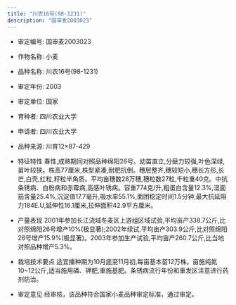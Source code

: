 ```yaml
---
title: "川农16号(98-1231)"
description: "国审麦2003023"
---
```

* 审定编号:  国审麦2003023

*  作物名称:  小麦

*  品种名称:  川农16号(98-1231)

*  审定年份:  2003

*  审定单位:  国家

* 育种者:  四川农业大学

*  申请者:  四川农业大学

*  品种来源:  川育12×87-429

*  特征特性
春性,成熟期同对照品种绵阳26号。幼苗直立,分蘖力较强,叶色深绿,苗叶较狭。株高77厘米,株型紧凑,耐肥抗倒。穗层整齐,穗较短小,穗长方形,长芒,白壳,红粒,籽粒半角质。平均亩穗数28万穗,穗粒数27粒,千粒重40克。中抗条锈病、白粉病和赤霉病,高感叶锈病。容重774克/升,粗蛋白含量12.3%,湿面筋含量25.4%,沉淀值17.7毫升,吸水率55.1%,面团稳定时间1.5分钟,最大抗延阻力184E.U,延伸性16.1厘米,拉伸面积42.9平方厘米。

*  产量表现
2001年参加长江流域冬麦区上游组区域试验,平均亩产338.7公斤,比对照绵阳26号增产10%(极显著);2002年续试,平均亩产303.9公斤,比对照绵阳26号增产15.9%(极显著)。2003年参加生产试验,平均亩产260.7公斤,比当地对照品种增产5.3%。

*  栽培技术要点
适宜播种期为10月底至11月初,每亩基本苗12万株。亩施纯氮10~12公斤,适当施用磷、钾肥,重施基肥。条锈病流行年份和重发区注意进行药剂防治。

*  审定意见
经审核，该品种符合国家小麦品种审定标准，通过审定。
